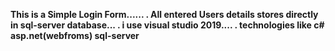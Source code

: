 **This is a Simple Login Form......
.
All entered Users details stores directly in sql-server database...
.
i use visual studio 2019....
.
technologies like c# asp.net(webfroms) sql-server**
